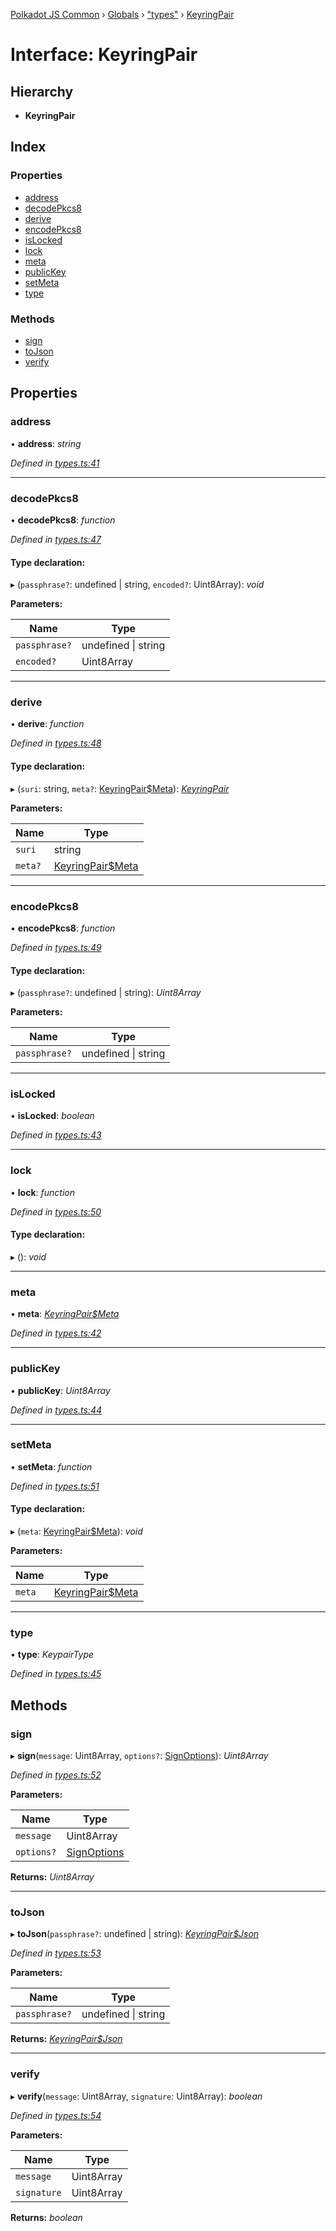 [Polkadot JS Common](../README.md) › [Globals](../globals.md) › ["types"](../modules/_types_.md) › [KeyringPair](_types_.keyringpair.md)

# Interface: KeyringPair

## Hierarchy

* **KeyringPair**

## Index

### Properties

* [address](_types_.keyringpair.md#address)
* [decodePkcs8](_types_.keyringpair.md#decodepkcs8)
* [derive](_types_.keyringpair.md#derive)
* [encodePkcs8](_types_.keyringpair.md#encodepkcs8)
* [isLocked](_types_.keyringpair.md#islocked)
* [lock](_types_.keyringpair.md#lock)
* [meta](_types_.keyringpair.md#meta)
* [publicKey](_types_.keyringpair.md#publickey)
* [setMeta](_types_.keyringpair.md#setmeta)
* [type](_types_.keyringpair.md#type)

### Methods

* [sign](_types_.keyringpair.md#sign)
* [toJson](_types_.keyringpair.md#tojson)
* [verify](_types_.keyringpair.md#verify)

## Properties

###  address

• **address**: *string*

*Defined in [types.ts:41](https://github.com/polkadot-js/common/blob/3910853b/packages/keyring/src/types.ts#L41)*

___

###  decodePkcs8

• **decodePkcs8**: *function*

*Defined in [types.ts:47](https://github.com/polkadot-js/common/blob/3910853b/packages/keyring/src/types.ts#L47)*

#### Type declaration:

▸ (`passphrase?`: undefined | string, `encoded?`: Uint8Array): *void*

**Parameters:**

Name | Type |
------ | ------ |
`passphrase?` | undefined &#124; string |
`encoded?` | Uint8Array |

___

###  derive

• **derive**: *function*

*Defined in [types.ts:48](https://github.com/polkadot-js/common/blob/3910853b/packages/keyring/src/types.ts#L48)*

#### Type declaration:

▸ (`suri`: string, `meta?`: [KeyringPair$Meta](_types_.keyringpair_meta.md)): *[KeyringPair](_types_.keyringpair.md)*

**Parameters:**

Name | Type |
------ | ------ |
`suri` | string |
`meta?` | [KeyringPair$Meta](_types_.keyringpair_meta.md) |

___

###  encodePkcs8

• **encodePkcs8**: *function*

*Defined in [types.ts:49](https://github.com/polkadot-js/common/blob/3910853b/packages/keyring/src/types.ts#L49)*

#### Type declaration:

▸ (`passphrase?`: undefined | string): *Uint8Array*

**Parameters:**

Name | Type |
------ | ------ |
`passphrase?` | undefined &#124; string |

___

###  isLocked

• **isLocked**: *boolean*

*Defined in [types.ts:43](https://github.com/polkadot-js/common/blob/3910853b/packages/keyring/src/types.ts#L43)*

___

###  lock

• **lock**: *function*

*Defined in [types.ts:50](https://github.com/polkadot-js/common/blob/3910853b/packages/keyring/src/types.ts#L50)*

#### Type declaration:

▸ (): *void*

___

###  meta

• **meta**: *[KeyringPair$Meta](_types_.keyringpair_meta.md)*

*Defined in [types.ts:42](https://github.com/polkadot-js/common/blob/3910853b/packages/keyring/src/types.ts#L42)*

___

###  publicKey

• **publicKey**: *Uint8Array*

*Defined in [types.ts:44](https://github.com/polkadot-js/common/blob/3910853b/packages/keyring/src/types.ts#L44)*

___

###  setMeta

• **setMeta**: *function*

*Defined in [types.ts:51](https://github.com/polkadot-js/common/blob/3910853b/packages/keyring/src/types.ts#L51)*

#### Type declaration:

▸ (`meta`: [KeyringPair$Meta](_types_.keyringpair_meta.md)): *void*

**Parameters:**

Name | Type |
------ | ------ |
`meta` | [KeyringPair$Meta](_types_.keyringpair_meta.md) |

___

###  type

• **type**: *KeypairType*

*Defined in [types.ts:45](https://github.com/polkadot-js/common/blob/3910853b/packages/keyring/src/types.ts#L45)*

## Methods

###  sign

▸ **sign**(`message`: Uint8Array, `options?`: [SignOptions](_types_.signoptions.md)): *Uint8Array*

*Defined in [types.ts:52](https://github.com/polkadot-js/common/blob/3910853b/packages/keyring/src/types.ts#L52)*

**Parameters:**

Name | Type |
------ | ------ |
`message` | Uint8Array |
`options?` | [SignOptions](_types_.signoptions.md) |

**Returns:** *Uint8Array*

___

###  toJson

▸ **toJson**(`passphrase?`: undefined | string): *[KeyringPair$Json](_types_.keyringpair_json.md)*

*Defined in [types.ts:53](https://github.com/polkadot-js/common/blob/3910853b/packages/keyring/src/types.ts#L53)*

**Parameters:**

Name | Type |
------ | ------ |
`passphrase?` | undefined &#124; string |

**Returns:** *[KeyringPair$Json](_types_.keyringpair_json.md)*

___

###  verify

▸ **verify**(`message`: Uint8Array, `signature`: Uint8Array): *boolean*

*Defined in [types.ts:54](https://github.com/polkadot-js/common/blob/3910853b/packages/keyring/src/types.ts#L54)*

**Parameters:**

Name | Type |
------ | ------ |
`message` | Uint8Array |
`signature` | Uint8Array |

**Returns:** *boolean*
